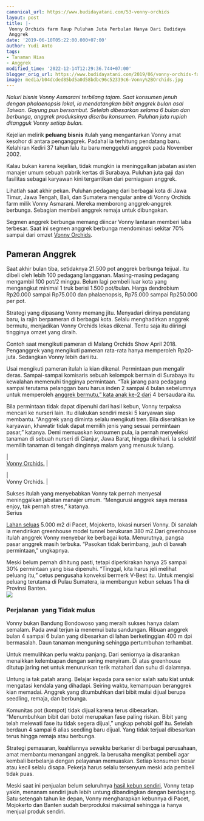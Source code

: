 ```yaml
---
canonical_url: https://www.budidayatani.com/53-vonny-orchids
layout: post
title: |-
 Vonny Orchids farm Raup Puluhan Juta Perbulan Hanya Dari Budidaya
 Anggrek
date: '2019-06-10T05:22:00.000+07:00'
author: Yudi Anto
tags:
- Tanaman Hias
- Anggrek
modified_time: '2022-12-14T12:29:36.744+07:00'
blogger_orig_url: https://www.budidayatani.com/2019/06/vonny-orchids-farm-raup-puluhan-juta.html
image: media/b04dcded85bd5a0d58bdbc96c52339c6-Vonny%2BOrchids.jpg
---
```

*Naluri bisnis Vonny Asmarani terbilang tajam. Saat konsumen jenuh dengan phalaenopsis lokal, ia mendatangkan bibit anggrek bulan asal Taiwan. Gayung pun bersambut. Setelah dibesarkan selama 6 bulan dan berbunga, anggrek produksinya diserbu konsumen. Puluhan juta rupiah ditangguk Vonny setiap bulan.*  
  
Kejelian melirik **peluang bisnis** itulah yang mengantarkan Vonny amat kesohor di antara penganggrek. Padahal ia terhitung pendatang baru. Kelahiran Kediri 37 tahun lalu itu baru menggeluti anggrek pada November 2002.  
  
Kalau bukan karena kejelian, tidak mungkin ia meninggalkan jabatan asisten manajer umum sebuah pabrik kertas di Surabaya. Puluhan juta gaji dan fasilitas sebagai karyawan kini tergantikan dari perniagaan anggrek.  
  
Lihatlah saat akhir pekan. Puluhan pedagang dari berbagai kota di Jawa Timur, Jawa Tengah, Bali, dan Sumatera mengular antre di Vonny Orchids farm milik Vonny Asmarani. Mereka memborong anggrek-anggrek berbunga. Sebagian membeli anggrek remaja untuk dibungakan.  
  
Segmen anggrek berbunga memang diincar Vonny lantaran memberi laba terbesar. Saat ini segmen anggrek berbunga mendominasi sekitar 70% sampai dari omzet [Vonny Orchids](https://www.google.com/maps/place/Vonny+Orchids/@-7.6624015,112.5368643,15z/data=!4m5!3m4!1s0x0:0xaaf26fdee28a5cd3!8m2!3d-7.6624015!4d112.5368643).  
## Pameran Anggrek

  
Saat akhir bulan tiba, setidaknya 21.500 pot anggrek berbunga teijual. Itu dibeli oleh lebih 100 pedagang langganan. Masing-masing pedagang mengambil 100 pot/2 minggu. Belum lagi pembeli luar kota yang mengangkut minimal 1 truk berisi 1.500 pot/bulan. Harga dendrobium    Rp20.000 sampai Rp75.000 dan phalaenopsis, Rp75.000 sampai Rp250.000 per pot.  
  
Strategi yang dipasang Vonny memang jitu. Menyadari dirinya pendatang baru, ia rajin berpameran di berbagai kota. Selalu menghadirkan anggrek bermutu, menjadikan Vonny Orchids lekas dikenal. Tentu saja itu diiringi tingginya omzet yang diraih.  
  
Contoh saat mengikuti pameran di Malang Orchids Show April 2018. Penganggrek yang mengikuti pameran rata-rata hanya memperoleh Rp20-juta. Sedangkan Vonny lebih dari itu.  
  
Usai mengikuti pameran itulah ia kian dikenal. Permintaan pun mengalir deras. Sampai-sampai komisaris sebuah kelompok bermain di Surabaya itu kewalahan memenuhi tingginya permintaan. “Tak jarang para pedagang sampai terutama pelanggan baru harus inden 2 sampai 4 bulan sebelumnya untuk memperoleh [anggrek bermutu,” kata anak ke-2 dari](https://www.budidayatani.com/2019/07/oncidium-lidah-tiga-koleksi-hobiis.html) 4 bersaudara itu.  
  
Bila permintaan tidak dapat dipenuhi dari hasil kebun, Vonny terpaksa mencari ke nurseri lain. Itu dilakukan sendiri meski 5 karyawan siap membantu. “Anggrek yang diminta selalu mengikuti tren. Bila diserahkan ke karyawan, khawatir tidak dapat memilih jenis yang sesuai permintaan pasar,” katanya. Demi memuaskan konsumen pula, ia pernah menyeleksi tanaman di sebuah nurseri di Cianjur, Jawa Barat, hingga dinihari. Ia selektif memilih tanaman di tengah dinginnya malam yang menusuk tulang.  


  
  
|  
 [Vonny Orchids.](https://i2.wp.com/1.bp.blogspot.com/-C6N653KWWhc/XP0P_Jna52I/AAAAAAAABxs/niUJlsxyOpo4Q0rhea9roeWqSGpi4E5KwCEwYBhgL/s1600/Vonny%2BOrchids.jpg?ssl=1) |  

  
|  
 Vonny Orchids. |  

  
  

  
Sukses itulah yang menyebabkan Vonny tak pernah menyesal meninggalkan jabatan manajer umum. “Mengurusi anggrek saya merasa enjoy, tak pernah stres,” katanya.  
Serius  
  
[Lahan seluas](https://www.budidayatani.com/2019/06/raup-untung-jutaan-rupiah-lewat.html) 5.000 m2 di Pacet, Mojokerto, lokasi nurseri Vonny. Di sanalah ia mendirikan greenhouse model tunnel berukuran 380 m2.Dari greenhouse itulah anggrek Vonny menyebar ke berbagai kota. Menurutnya, pangsa pasar anggrek masih terbuka. “Pasokan tidak berimbang, jauh di bawah permintaan,” ungkapnya.  
  
Meski belum pernah dihitung pasti, tetapi diperkirakan hanya 25 sampai 30% permintaan yang bisa dipenuhi. “Tinggal, kita harus jeli melihat peluang itu,” cetus pengusaha konveksi bermerk V-Best itu. Untuk mengisi peluang terutama di Pulau Sumatera, ia membangun kebun seluas 1 ha di Provinsi Banten.  
[![](https://i0.wp.com/1.bp.blogspot.com/-DGD6JNO9rOA/XP0R452DGkI/AAAAAAAABx0/IROZlbdJhyUJDMcuBVzuzeD4TKj2AvNpgCLcBGAs/s400/anggrek_800x592.jpg?resize=400%2C295&ssl=1)](https://i2.wp.com/1.bp.blogspot.com/-DGD6JNO9rOA/XP0R452DGkI/AAAAAAAABx0/IROZlbdJhyUJDMcuBVzuzeD4TKj2AvNpgCLcBGAs/s1600/anggrek_800x592.jpg?ssl=1)  
### Perjalanan  yang Tidak mulus

  
Vonny bukan Bandung Bondowoso yang meraih sukses hanya dalam semalam. Pada awal terjun ia menemui batu sandungan. Ribuan anggrek bulan 4 sampai 6 bulan yang dibesarkan di lahan berketinggian 400 m dpi bermasalah. Daun tanaman menguning sehingga pertumbuhan terhambat.  
  
Untuk memulihkan perlu waktu panjang. Dari seniornya ia disarankan menaikkan kelembapan dengan sering menyiram. Di atas greenhouse ditutup jaring net untuk menurunkan terik matahari dan suhu di dalamnya.  
  
Untung ia tak patah arang. Belajar kepada para senior salah satu kiat untuk mengatasi kendala yang dihadapi. Seiring waktu, kemampuan beranggrek kian memadai. Anggrek yang ditumbuhkan dari bibit mulai dijual berupa seedling, remaja, dan berbunga.  
  
Komunitas pot (kompot) tidak dijual karena terus dibesarkan. “Menumbuhkan bibit dari botol merupakan fase paling riskan. Bibit yang telah melewati fase itu tidak segera dijual,” ungkap pehobi golf itu. Setelah berdaun 4 sampai 6 alias seedling baru dijual. Yang tidak terjual dibesarkan terus hingga remaja atau berbunga.  
  
Strategi pemasaran, keahliannya sewaktu berkarier di berbagai perusahaan, amat membantu menangani anggrek. Ia berusaha mengikat pembeli agar kembali berbelanja dengan pelayanan memuaskan. Setiap konsumen besar atau kecil selalu disapa. Pekerja harus selalu tersenyum meski ada pembeli tidak puas.  
  
Meski saat ini penjualan belum seluruhnya [hasil kebun sendiri](https://www.budidayatani.com/raup-untung-jutaan-rupiah-lewat.html), Vonny tetap yakin, menanam sendiri jauh lebih untung dibandingkan dengan berdagang. Satu setengah tahun ke depan, Vonny mengharapkan kebunnya di Pacet, Mojokerto dan Banten sudah berproduksi maksimal sehingga ia hanya menjual produk sendiri.
